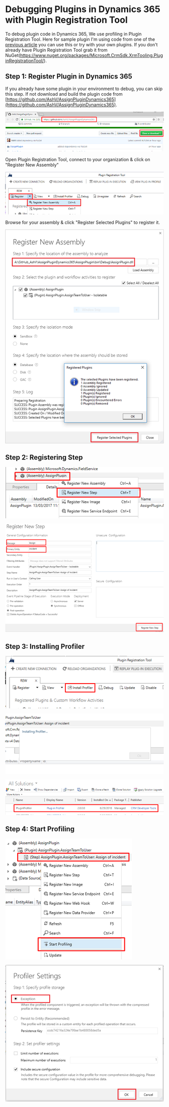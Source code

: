 # Debugging Plugins in Dynamics 365 with Plugin Registration Tool

To debug plugin code in Dynamics 365, We use profiling in Plugin Registration Tool. Here for sample plugin I'm using code from one of the [previous article](https://www.c-sharpcorner.com/article/assigning-case-to-appropriate-team-user-using-plugin-in-dynamics-365-crm/) you can use this or try with your own plugins. If you don't already have Plugin Registration Tool grab it from NuGet(https://www.nuget.org/packages/Microsoft.CrmSdk.XrmTooling.PluginRegistrationTool/).

## Step 1: Register Plugin in Dynamics 365

If you already have some plugin in your environment to debug, you can skip this step. If not download and build the plugin code from [https://github.com/AshV/AssignPluginDynamics365](https://github.com/AshV/AssignPluginDynamics365).

![code-repo](assets/code-repo.png)

Open Plugin Registration Tool, connect to your organization & click on "Register New Assembly"

![register-assembly](assets/register-assembly.png)

Browse for your assembly & click "Register Selected Plugins" to register it.

![registering](assets/registering.png)

## Step 2: Registering Step

![register-step](assets/register-step.png)

![assign-message](assets/assign-message.png)

## Step 3: Installing Profiler

![Install-Profiler](assets/Install-Profiler.png)

![Installing-Profiler](assets/Installing-Profiler.png)

![Installed-Profiler](assets/Installed-Profiler.png)

## Step 4: Start Profiling

![Start-Profiling](assets/Start-Profiling.png)

![Profiling-with-Exception](assets/Profiling-with-Exception.png)